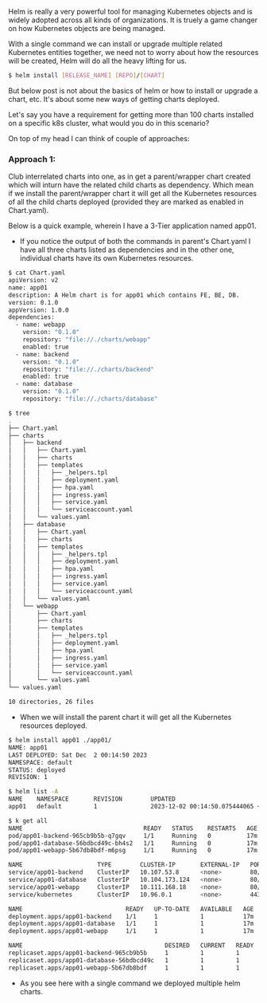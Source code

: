 Helm is really a very powerful tool for managing Kubernetes objects and is widely adopted across all kinds of organizations. It is truely a game changer on how Kubernetes objects are being managed. 

With a single command we can install or upgrade multiple related Kubernetes entities together, we need not to worry about how the resources will be created, Helm will do all the heavy lifting for us.

```bash
$ helm install [RELEASE_NAME] [REPO]/[CHART]
```

But below post is not about the basics of helm or how to install or upgrade a chart, etc. It's about some new ways of getting charts deployed.

Let's say you have a requirement for getting more than 100 charts installed on a specific k8s cluster, what would you do in this scenario?

On top of my head I can think of couple of approaches:

### Approach 1:
Club interrelated charts into one, as in get a parent/wrapper chart created which will inturn have the related child charts as dependency. Which mean if we install the parent/wrapper chart it will get all the Kubernetes resources of all the child charts deployed (provided they are marked as enabled in Chart.yaml).

Below is a quick example, wherein I have a 3-Tier application named app01.
- If you notice the output of both the commands in parent's Chart.yaml I have all three charts listed as dependencies and in the other one, individual charts have its own Kubernetes resources.

```bash
$ cat Chart.yaml
apiVersion: v2
name: app01
description: A Helm chart is for app01 which contains FE, BE, DB.
version: 0.1.0
appVersion: 1.0.0
dependencies:
  - name: webapp
    version: "0.1.0"
    repository: "file://./charts/webapp"
    enabled: true
  - name: backend
    version: "0.1.0"
    repository: "file://./charts/backend"
    enabled: true
  - name: database
    version: "0.1.0"
    repository: "file://./charts/database"
```

```bash
$ tree
.
├── Chart.yaml
├── charts
│   ├── backend
│   │   ├── Chart.yaml
│   │   ├── charts
│   │   ├── templates
│   │   │   ├── _helpers.tpl
│   │   │   ├── deployment.yaml
│   │   │   ├── hpa.yaml
│   │   │   ├── ingress.yaml
│   │   │   ├── service.yaml
│   │   │   └── serviceaccount.yaml
│   │   └── values.yaml
│   ├── database
│   │   ├── Chart.yaml
│   │   ├── charts
│   │   ├── templates
│   │   │   ├── _helpers.tpl
│   │   │   ├── deployment.yaml
│   │   │   ├── hpa.yaml
│   │   │   ├── ingress.yaml
│   │   │   ├── service.yaml
│   │   │   └── serviceaccount.yaml
│   │   └── values.yaml
│   └── webapp
│       ├── Chart.yaml
│       ├── charts
│       ├── templates
│       │   ├── _helpers.tpl
│       │   ├── deployment.yaml
│       │   ├── hpa.yaml
│       │   ├── ingress.yaml
│       │   ├── service.yaml
│       │   └── serviceaccount.yaml
│       └── values.yaml
└── values.yaml

10 directories, 26 files
```

- When we will install the parent chart it will get all the Kubernetes resources deployed.

```bash
$ helm install app01 ./app01/
NAME: app01
LAST DEPLOYED: Sat Dec  2 00:14:50 2023
NAMESPACE: default
STATUS: deployed
REVISION: 1
```
```bash
$ helm list -A
NAME    NAMESPACE       REVISION        UPDATED                                 STATUS          CHART           APP VERSION
app01   default         1               2023-12-02 00:14:50.075444065 +0530 IST deployed        app01-0.1.0     1.0.0
```
```bash
$ k get all
NAME                                  READY   STATUS    RESTARTS   AGE
pod/app01-backend-965cb9b5b-q7gqv     1/1     Running   0          17m
pod/app01-database-56bdbcd49c-bh4s2   1/1     Running   0          17m
pod/app01-webapp-5b67db8bdf-m6psg     1/1     Running   0          17m

NAME                     TYPE        CLUSTER-IP       EXTERNAL-IP   PORT(S)   AGE
service/app01-backend    ClusterIP   10.107.53.8      <none>        80/TCP    17m
service/app01-database   ClusterIP   10.104.173.124   <none>        80/TCP    17m
service/app01-webapp     ClusterIP   10.111.168.18    <none>        80/TCP    17m
service/kubernetes       ClusterIP   10.96.0.1        <none>        443/TCP   8d

NAME                             READY   UP-TO-DATE   AVAILABLE   AGE
deployment.apps/app01-backend    1/1     1            1           17m
deployment.apps/app01-database   1/1     1            1           17m
deployment.apps/app01-webapp     1/1     1            1           17m

NAME                                        DESIRED   CURRENT   READY   AGE
replicaset.apps/app01-backend-965cb9b5b     1         1         1       17m
replicaset.apps/app01-database-56bdbcd49c   1         1         1       17m
replicaset.apps/app01-webapp-5b67db8bdf     1         1         1       17m
```

- As you see here with a single command we deployed multiple helm charts.